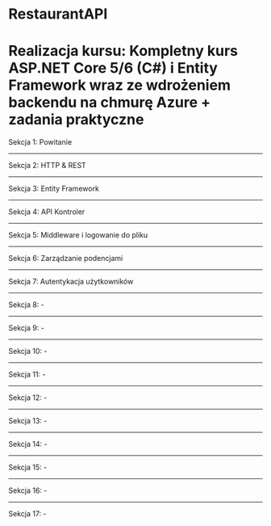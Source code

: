 # RestaurantAPI
<h1>Realizacja kursu: Kompletny kurs ASP.NET Core 5/6 (C#) i Entity Framework wraz ze wdrożeniem backendu na chmurę Azure + zadania praktyczne </h1>
<div>
  Sekcja 1: Powitanie
  <br><hr>
  Sekcja 2: HTTP & REST
  <br><hr>
  Sekcja 3: Entity Framework
  <br><hr>
  Sekcja 4: API Kontroler
  <br><hr>
  Sekcja 5: Middleware i logowanie do pliku
  <br><hr>
  Sekcja 6: Zarządzanie podencjami
  <br><hr>
  Sekcja 7: Autentykacja użytkowników
  <br><hr>
  Sekcja 8: -
  <br><hr>
  Sekcja 9: -
  <br><hr>
  Sekcja 10: -
  <br><hr>
  Sekcja 11: -
  <br><hr>
  Sekcja 12: -
  <br><hr>
  Sekcja 13: -
  <br><hr>
  Sekcja 14: -
  <br><hr>
  Sekcja 15: -
  <br><hr>
  Sekcja 16: -
  <br><hr>
  Sekcja 17: -
</div>
